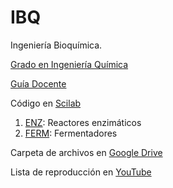 # IBQ
Ingeniería Bioquímica.

[Grado en Ingeniería Química](http://grados.ugr.es/iquimica/)

[Guía Docente](http://grados.ugr.es/iquimica/pages/infoacademica/gd1920/ibq1920)
 
Código en [Scilab](http://www.scilab.org)

1. [ENZ](https://drive.google.com/open?id=15W-OY3P04fRLKjYRKla1ZugnO3xCNu-T): Reactores enzimáticos
2. [FERM](https://drive.google.com/open?id=1EhpP9hEzvnxjln0aBT_Dn-N3UVr-tJ1a): Fermentadores

Carpeta de archivos en [Google Drive](https://goo.gl/o6fNNs)

Lista de reproducción en [YouTube](https://www.youtube.com/playlist?list=PLh3F9fU7h8w0_ngOpskMufXvjPmKLDbUx)  

